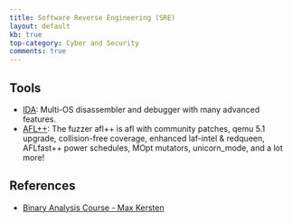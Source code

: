 ```yaml
---
title: Software Reverse Engineering (SRE)
layout: default
kb: true
top-category: Cyber and Security
comments: true
---
```


## Tools

* [IDA](https://www.hex-rays.com/products/ida/): Multi-OS disassembler and debugger with many advanced features.
* [AFL++](https://github.com/AFLplusplus/AFLplusplus): The fuzzer afl++ is afl with community patches, qemu 5.1 upgrade, collision-free coverage, enhanced laf-intel & redqueen, AFLfast++ power schedules, MOpt mutators, unicorn_mode, and a lot more!

## References

* [Binary Analysis Course - Max Kersten](https://maxkersten.nl/binary-analysis-course/)

